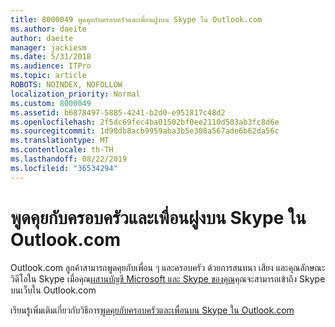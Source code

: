 ```yaml
---
title: 8000049 พูดคุยกับครอบครัวและเพื่อนฝูงบน Skype ใน Outlook.com
ms.author: daeite
author: daeite
manager: jackiesm
ms.date: 5/31/2018
ms.audience: ITPro
ms.topic: article
ROBOTS: NOINDEX, NOFOLLOW
localization_priority: Normal
ms.custom: 8000049
ms.assetid: b6878497-5885-4241-b2d0-e951817c48d2
ms.openlocfilehash: 2f5dc69fec4ba01502bf0ee2110d503ab3fc8d6e
ms.sourcegitcommit: 1d98db8acb9959aba3b5e308a567ade6b62da56c
ms.translationtype: MT
ms.contentlocale: th-TH
ms.lasthandoff: 08/22/2019
ms.locfileid: "36534294"
---
```

# <a name="talk-to-family-and-friends-on-skype-in-outlookcom"></a>พูดคุยกับครอบครัวและเพื่อนฝูงบน Skype ใน Outlook.com

Outlook.com ลูกค้าสามารถพูดคุยกับเพื่อน ๆ และครอบครัว ด้วยการสนทนา เสียง และคุณลักษณะวิดีโอใน Skype เมื่อคุณ[ผสานบัญชี Microsoft และ Skype ของคุณ](https://go.microsoft.com/fwlink/p/?linkid=2001101&amp;clcid=0x409)คุณจะสามารถเข้าถึง Skype บนเว็บใน Outlook.com
  
เรียนรู้เพิ่มเติมเกี่ยวกับวิธีการ[พูดคุยกับครอบครัวและเพื่อนบน Skype ใน Outlook.com](https://go.microsoft.com/fwlink/p/?linkid=2001407&amp;clcid=0x409)
  


